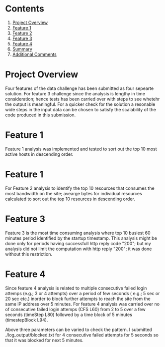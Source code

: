 # Contents
1. [Project Overview](README.md#project-overview)
2. [Feature 1](README.md#comments-on-feature-1)
3. [Feature 2](README.md#comments-on-feature-2)
4. [Feature 3](README.md#comments-on-feature-3)
5. [Feature 4](README.md#comments-on-feature-4)
6. [Summary](README.md#summary)
7. [Additional Comments](README.md#additional-comments)

# Project Overview

Four features of the data challenge has been submitted as four sepearte solution. For feature 3 challenge since the analysis is lengthy in time consideration; hence tests has been carried over with steps to see whetehr the output is meaningful. For a quicker check for the solution a resonable wide steps in the input data can be chosen to satisfy the scalability of the code produced in this submission.

# Feature 1
Feature 1 analysis was implemented and tested to sort out the top 10 most active hosts in descending order.

# Feature 1
For Feature 2 analysis to identify the top 10 resources that consumes the most bandwidth on the site; avearge bytes for individual resources calculated to sort out the top 10 resources in descending order.

# Feature 3
Feature 3 is the most time consuming analysis where top 10 busiest 60 minutes period identified by the startup timestamp. This analysis might be done only for periods having successfull http reply code "200"; but my analysis did not limit the computation with http reply "200"; it was done without this restriction.

# Feature 4
Since feature 4 analysis is related to multiple consecutive failed login attemps (e.g.; 3 or 4 attempts) over a period of few seconds ( e.g.; 5 sec or 20 sec etc.) inorder to block further attempts to reach the site from the same IP address over 5 minutes. For feature 4 analysis was carried over no of consecutive failed login attemps (CFS L60) from 2 to 5 over a few seconds (timeStep L80) followed by a time block of 5 minutes (timestepBlock L94).

Above three parameters can be varied to check the pattern. I submitted ./log_output/blocked.txt for  4 consecutive failed attempts for 5 seconds so that it was blocked for next 5 minutes.

